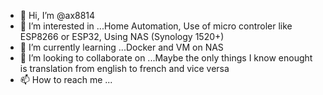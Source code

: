 - 👋 Hi, I’m @ax8814
- 👀 I’m interested in ...Home Automation, Use of micro controler like ESP8266 or ESP32, Using NAS (Synology 1520+) 
- 🌱 I’m currently learning ...Docker and VM on NAS
- 💞️ I’m looking to collaborate on ...Maybe the only things I know enought is translation from english to french and vice versa
- 📫 How to reach me ...

<!---
ax8814/ax8814 is a ✨ special ✨ repository because its `README.md` (this file) appears on your GitHub profile.
You can click the Preview link to take a look at your changes.
--->
